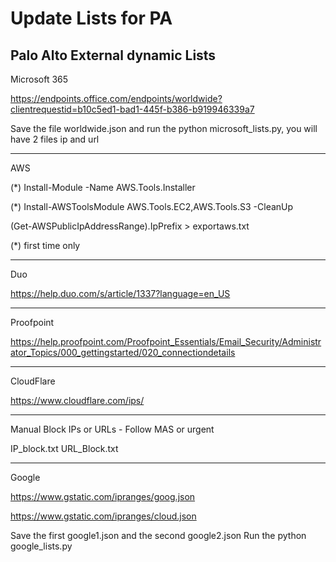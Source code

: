 # Update Lists for PA
Palo Alto External dynamic Lists
-------------
Microsoft 365

https://endpoints.office.com/endpoints/worldwide?clientrequestid=b10c5ed1-bad1-445f-b386-b919946339a7

Save the file worldwide.json and run the python microsoft_lists.py, you will have 2 files ip and url

*************
AWS

(*) Install-Module -Name AWS.Tools.Installer

(*) Install-AWSToolsModule AWS.Tools.EC2,AWS.Tools.S3 -CleanUp

(Get-AWSPublicIpAddressRange).IpPrefix > exportaws.txt

(*) first time only

*************
Duo

https://help.duo.com/s/article/1337?language=en_US

*************
Proofpoint

https://help.proofpoint.com/Proofpoint_Essentials/Email_Security/Administrator_Topics/000_gettingstarted/020_connectiondetails

*************
CloudFlare

https://www.cloudflare.com/ips/

*************
Manual Block IPs or URLs - Follow MAS or urgent

IP_block.txt
URL_Block.txt

*************
Google

https://www.gstatic.com/ipranges/goog.json

https://www.gstatic.com/ipranges/cloud.json

Save the first google1.json and the second google2.json
Run the python google_lists.py
